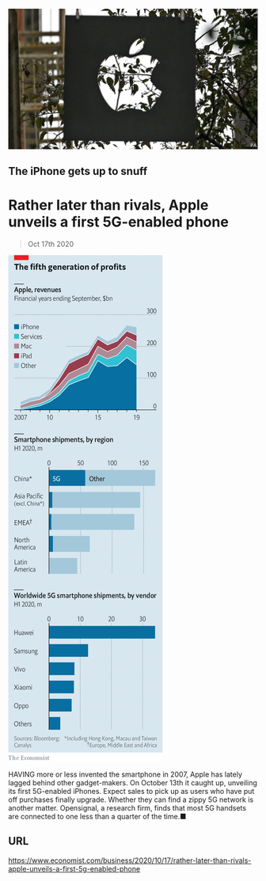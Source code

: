 ![](./images/20201017_WBP502.jpg)

## The iPhone gets up to snuff

# Rather later than rivals, Apple unveils a first 5G-enabled phone

> Oct 17th 2020



![](./images/20201017_WBC133.png)

HAVING more or less invented the smartphone in 2007, Apple has lately lagged behind other gadget-makers. On October 13th it caught up, unveiling its first 5G-enabled iPhones. Expect sales to pick up as users who have put off purchases finally upgrade. Whether they can find a zippy 5G network is another matter. Opensignal, a research firm, finds that most 5G handsets are connected to one less than a quarter of the time.■

## URL

https://www.economist.com/business/2020/10/17/rather-later-than-rivals-apple-unveils-a-first-5g-enabled-phone
